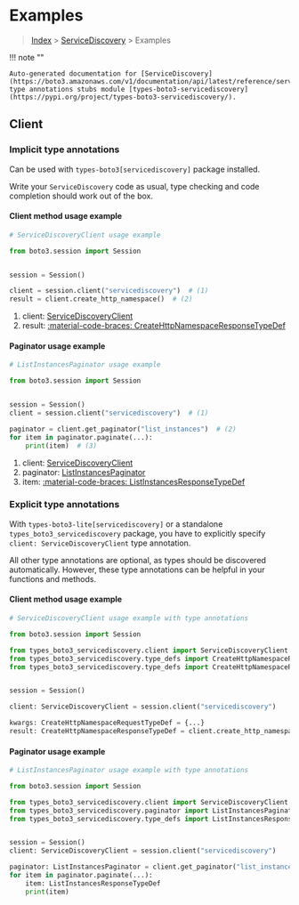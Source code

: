 # Examples

> [Index](../README.md) > [ServiceDiscovery](./README.md) > Examples

!!! note ""

    Auto-generated documentation for [ServiceDiscovery](https://boto3.amazonaws.com/v1/documentation/api/latest/reference/services/servicediscovery.html#servicediscovery)
    type annotations stubs module [types-boto3-servicediscovery](https://pypi.org/project/types-boto3-servicediscovery/).

## Client

### Implicit type annotations

Can be used with `types-boto3[servicediscovery]` package installed.

Write your `ServiceDiscovery` code as usual,
type checking and code completion should work out of the box.


#### Client method usage example

```python
# ServiceDiscoveryClient usage example

from boto3.session import Session


session = Session()

client = session.client("servicediscovery")  # (1)
result = client.create_http_namespace()  # (2)
```

1. client: [ServiceDiscoveryClient](./client.md)
2. result: [:material-code-braces: CreateHttpNamespaceResponseTypeDef](./type_defs.md#createhttpnamespaceresponsetypedef)



#### Paginator usage example

```python
# ListInstancesPaginator usage example

from boto3.session import Session


session = Session()
client = session.client("servicediscovery")  # (1)

paginator = client.get_paginator("list_instances")  # (2)
for item in paginator.paginate(...):
    print(item)  # (3)
```

1. client: [ServiceDiscoveryClient](./client.md)
2. paginator: [ListInstancesPaginator](./paginators.md#listinstancespaginator)
3. item: [:material-code-braces: ListInstancesResponseTypeDef](./type_defs.md#listinstancesresponsetypedef)




### Explicit type annotations

With `types-boto3-lite[servicediscovery]`
or a standalone `types_boto3_servicediscovery` package, you have to explicitly specify `client: ServiceDiscoveryClient` type annotation.

All other type annotations are optional, as types should be discovered automatically.
However, these type annotations can be helpful in your functions and methods.


#### Client method usage example

```python
# ServiceDiscoveryClient usage example with type annotations

from boto3.session import Session

from types_boto3_servicediscovery.client import ServiceDiscoveryClient
from types_boto3_servicediscovery.type_defs import CreateHttpNamespaceResponseTypeDef
from types_boto3_servicediscovery.type_defs import CreateHttpNamespaceRequestTypeDef


session = Session()

client: ServiceDiscoveryClient = session.client("servicediscovery")

kwargs: CreateHttpNamespaceRequestTypeDef = {...}
result: CreateHttpNamespaceResponseTypeDef = client.create_http_namespace(**kwargs)
```



#### Paginator usage example

```python
# ListInstancesPaginator usage example with type annotations

from boto3.session import Session

from types_boto3_servicediscovery.client import ServiceDiscoveryClient
from types_boto3_servicediscovery.paginator import ListInstancesPaginator
from types_boto3_servicediscovery.type_defs import ListInstancesResponseTypeDef


session = Session()
client: ServiceDiscoveryClient = session.client("servicediscovery")

paginator: ListInstancesPaginator = client.get_paginator("list_instances")
for item in paginator.paginate(...):
    item: ListInstancesResponseTypeDef
    print(item)
```




